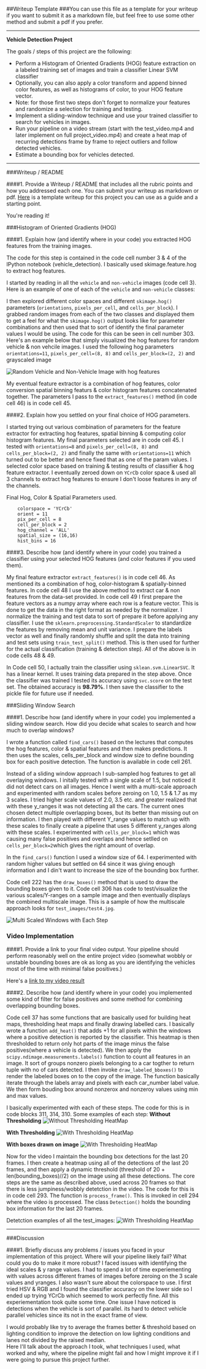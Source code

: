 ##Writeup Template
###You can use this file as a template for your writeup if you want to submit it as a markdown file, but feel free to use some other method and submit a pdf if you prefer.

---

**Vehicle Detection Project**

The goals / steps of this project are the following:

* Perform a Histogram of Oriented Gradients (HOG) feature extraction on a labeled training set of images and train a classifier Linear SVM classifier
* Optionally, you can also apply a color transform and append binned color features, as well as histograms of color, to your HOG feature vector. 
* Note: for those first two steps don't forget to normalize your features and randomize a selection for training and testing.
* Implement a sliding-window technique and use your trained classifier to search for vehicles in images.
* Run your pipeline on a video stream (start with the test_video.mp4 and later implement on full project_video.mp4) and create a heat map of recurring detections frame by frame to reject outliers and follow detected vehicles.
* Estimate a bounding box for vehicles detected.
---
###Writeup / README

####1. Provide a Writeup / README that includes all the rubric points and how you addressed each one.  You can submit your writeup as markdown or pdf.  [Here](https://github.com/udacity/CarND-Vehicle-Detection/blob/master/writeup_template.md) is a template writeup for this project you can use as a guide and a starting point.  

You're reading it!

###Histogram of Oriented Gradients (HOG)

####1. Explain how (and identify where in your code) you extracted HOG features from the training images.

The code for this step is contained in the code cell number 3 & 4 of the IPython notebook (vehicle_detection). I basically used skimage.feature.hog to extract hog features.

I started by reading in all the `vehicle` and `non-vehicle` images (code cell 3).  Here is an example of one of each of the `vehicle` and `non-vehicle` classes:


I then explored different color spaces and different `skimage.hog()` parameters (`orientations`, `pixels_per_cell`, and `cells_per_block`).  I grabbed random images from each of the two classes and displayed them to get a feel for what the `skimage.hog()` output looks like for parameter combinations and then used that to sort of identify the final parameter values I would be using. The code for this can be seen in cell number 303. Here's an example below that simply visualized the hog features for random vehicle & non vehcile images. I used the following hog parameters `orientations=11`, `pixels_per_cell=(8, 8)` and `cells_per_block=(2, 2)` and grayscaled image

![Random Vehicle and Non-Vehicle Image with hog features](output_images/random.png?raw=true)

My eventual feature extractor is a combination of hog features, color conversion spatial binning featurs & color histogram features concatenated together. The parameters I pass to the `extract_features()` method (in code cell 46) is in code cell 45.

####2. Explain how you settled on your final choice of HOG parameters.

I started trying out various combination of parameters for the feature extractor for extracting hog features, spatial binning & computing color histogram features. My final parameters selected are in code cell 45.
I tested with `orientations=8` and `pixels_per_cell=(8, 8)` and `cells_per_block=(2, 2)` and finally the same with `orientations=11` which turned out to be better and hence fixed that as one of the param values.
I selected color space based on training & testing results of classifier & hog feature extractor. I eventually zeroed down on `YCrC`b color space & used all 3 channels to extract hog features to ensure I don't loose features in any of the channels.

Final Hog, Color & Spatial Parameters used.
````
    colorspace = 'YCrCb'
    orient = 11
    pix_per_cell = 8
    cell_per_block = 2
    hog_channel = 'ALL'
    spatial_size = (16,16)
    hist_bins = 16
````

####3. Describe how (and identify where in your code) you trained a classifier using your selected HOG features (and color features if you used them).

My final feature extractor `extract_features()` is in code cell 46. As mentioned its a combination of hog, color-histogram & spatially-binned features.
In code cell 48 I use the above method to extract car & non features from the data-set provided.
In code cell 49 I first prepare the feature vectors as a numpy array where each row is a feature vector. This is done to get the data in the right format as needed by the normalizer. I normalize the training and test data to sort of prepare it before applying any classifier.
I use the `sklearn.preprocessing.StandardScaler` to standardize the features by removing mean and unit variance.
I prepare the labels vector as well and finally randomly shuffle and split the data into training and test sets using `train_test_split()` method. This is then used for further for the actual classification (training & detection step). All of the above is in code cells 48 & 49.

In Code cell 50, I actually train the classifier using `sklean.svm.LinearSVC`. It has a linear kernel. It uses training data prepared in the step above.
Once the classifier was trained I tested its accuracy using `svc.score` on the test set. The obtained accuracy is **98.79%**. I then save the classifier to the pickle file for future use if needed.

###Sliding Window Search

####1. Describe how (and identify where in your code) you implemented a sliding window search.  How did you decide what scales to search and how much to overlap windows?

I wrote a function called `find_cars()` based on the lectures that computes the hog features, color & spatial features and then makes predictions. It then uses the scales, cells_per_block and window size to define bounding box for each positive detection. The function is available in code cell 261.

Instead of a sliding window approach I sub-sampled hog features to get all overlaying windows. I initally tested with a single scale of 1.5, but noticed it did not detect cars on all images. Hence I went with a multi-scale approach and experimented with random scales before zeroing on 1.0, 1.5 & 1.7 as my 3 scales. I tried higher scale values of 2.0, 3.5 etc. and greater realized that with these y_ranges it was not detecting all the cars. The current ones chosen detect multiple overlapping boxes, but its better than missing out on information. I then played with different Y_range values to match up with these scales to finally create a pipeline that uses 5 different y_ranges along with these scales. I experimented with `cells_per_block=1` which was causing many false positives and overlaps and hence setlled on `cells_per_block=2`which gives the right amount of overlap.

In the `find_cars()` function I used a window size of 64. I experimented with random higher values but settled on 64 since it was giving enough information and I din't want to increase the size of the bounding box further.

Code cell 222 has the `draw_boxes()` method that is used to draw the bounding boxes given to it.
Code cell 306 has code to test/visualize the various scales/Y-ranges on a sample image and then eventually displays the combined multiscale image.
This is a sample of how the multiscale approach looks for `test_images/test4.jpg`.

![Multi Scaled Windows with Each Step](output_images/find_cars.png?raw=true)



### Video Implementation

####1. Provide a link to your final video output.  Your pipeline should perform reasonably well on the entire project video (somewhat wobbly or unstable bounding boxes are ok as long as you are identifying the vehicles most of the time with minimal false positives.)

Here's a [link to my video result](https://youtu.be/htPAVNBgszU)

####2. Describe how (and identify where in your code) you implemented some kind of filter for false positives and some method for combining overlapping bounding boxes.

Code cell 37 has some functions that are basically used for building heat maps, thresholding heat maps and finally drawing labelled cars.
I basically wrote a function `add_heat()` that adds +1 for all pixels within the windows where a positive detection is reported by the classifier. This heatmap is then thresholded to return only hot parts of the image minus the false positives(where a vehicle is detected). We then apply the `scipy.ndimage.measurements.labels()` function to count all features in an image. It sort of groups nonzero pixels belonging to a car togther to return tuple with no of cars detected. I then invoke `draw_labeled_bboxes()` to render the labeled boxes on to the copy of the image. The function basically iterate through the labels array and pixels with each car_number label value. We then form bouding box around nonzerox and nonzeroy values using min and max values.

I basically experimented with each of these steps. The code for this is in code blocks 311, 314, 310. Some examples of each step:
**Without Thresholding**
![Without Thresholding HeatMap](output_images/without_thresholding.png?raw=true)

**With Thresholding**
![With Thresholding HeatMap](output_images/with_thresholding.png?raw=true)

**With boxes drawn on image**
![With Thresholding HeatMap](output_images/final_withboxes.png?raw=true)

Now for the video I maintain the bounding box detections for the last 20 frames. I then create a heatmap using all of the detections of the last 20 frames, and then apply a dynamic threshold (threshold of 20 + len(bounding_boxes)//2) on the image using all these detections.
The core steps are the same as described above, used across 20 frames so that there is less jumpiness/wobbly detetction in the video.
The code for this is in code cell 293. The function is `process_frame()`. This is invoked in cell 294 where the video is processed. The class `Detection()` holds the bounding box information for the last 20 frames.

Detetction examples of all the test_images:
![With Thresholding HeatMap](output_images/all_test_images.png?raw=true)

---

###Discussion

####1. Briefly discuss any problems / issues you faced in your implementation of this project.  Where will your pipeline likely fail?  What could you do to make it more robust?
I faced issues with identifying the ideal scales & y range values. I had to spend a lot of time experiementing with values across different frames of images before zeroing on the 3 scale values and yranges. I also wasn't sure about the colorspace to use. I first tried HSV & RGB and I found the classifier accuracy on the lower side so I ended up trying YCrCb which seemed to work perfectly fine. All this experiementation took quite some time.
One issue I have noticed is detections when the vehicle is sort of parallel. its hard to detect vehicle parallel vehicles since its not in the exact frame of view.

I would probably like try to average the frames better & threshold based on lighting condition to improve the detection on low lighting conditions and lanes not divided by the raised median.  
Here I'll talk about the approach I took, what techniques I used, what worked and why, where the pipeline might fail and how I might improve it if I were going to pursue this project further.  

